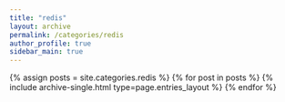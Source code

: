 ```yaml
---
title: "redis"
layout: archive
permalink: /categories/redis
author_profile: true
sidebar_main: true
---
```



{% assign posts = site.categories.redis %}
{% for post in posts %} {% include archive-single.html type=page.entries_layout %} {% endfor %}